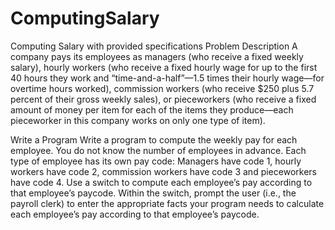 # ComputingSalary
Computing Salary with provided specifications 
Problem Description 
A company pays its employees as managers (who receive a fixed weekly salary), hourly workers (who receive a fixed hourly wage for up to the first 40 hours they work and “time-and-a-half”—1.5 times their hourly wage—for overtime hours worked), commission workers (who receive $250 plus 5.7 percent of their gross weekly sales), or pieceworkers (who receive a fixed amount of money per item for each of the items they produce—each pieceworker in this company works on only one type of item).

Write a Program
Write a program to compute the weekly pay for each employee. You do not know the number of employees in advance. Each type of employee has its own pay code: Managers have code 1, hourly workers have code 2, commission workers have code 3 and pieceworkers have code 4. Use a switch to compute each employee’s pay according to that employee’s paycode. Within the switch, prompt the user (i.e., the payroll clerk) to enter the appropriate facts your program needs to calculate each employee’s pay according to that employee’s paycode.

